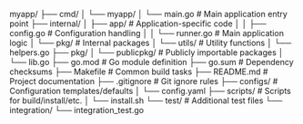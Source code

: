 myapp/
├── cmd/
│   └── myapp/
│       └── main.go       # Main application entry point
├── internal/
│   ├── app/              # Application-specific code
│   │   ├── config.go     # Configuration handling
│   │   └── runner.go    # Main application logic
│   └── pkg/              # Internal packages
│       └── utils/        # Utility functions
│           └── helpers.go
├── pkg/
│   └── publicpkg/        # Publicly importable packages
│       └── lib.go
├── go.mod                # Go module definition
├── go.sum                # Dependency checksums
├── Makefile              # Common build tasks
├── README.md             # Project documentation
├── .gitignore            # Git ignore rules
├── configs/              # Configuration templates/defaults
│   └── config.yaml
├── scripts/              # Scripts for build/install/etc.
│   └── install.sh
└── test/                 # Additional test files
    └── integration/
        └── integration_test.go